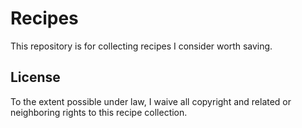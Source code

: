 # Recipes

This repository is for collecting recipes I consider worth saving.

## License

To the extent possible under law,
I waive all copyright and related or neighboring rights
to this recipe collection.
